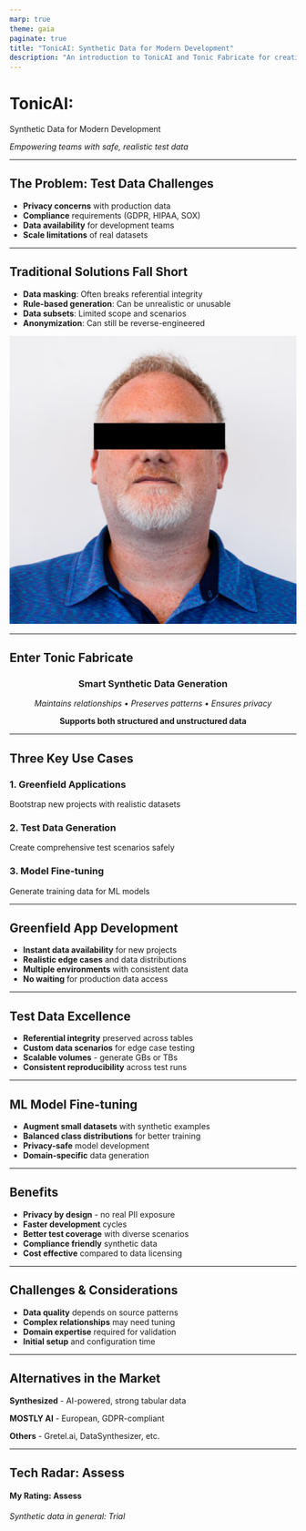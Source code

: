 ```yaml
---
marp: true
theme: gaia
paginate: true
title: "TonicAI: Synthetic Data for Modern Development"
description: "An introduction to TonicAI and Tonic Fabricate for creating test databases, test data, and fine-tuning models."
---
```


# TonicAI:  
Synthetic Data for Modern Development

*Empowering teams with safe, realistic test data*

---

## The Problem: Test Data Challenges

- **Privacy concerns** with production data
- **Compliance** requirements (GDPR, HIPAA, SOX)
- **Data availability** for development teams
- **Scale limitations** of real datasets

---

## Traditional Solutions Fall Short

- **Data masking**: Often breaks referential integrity
- **Rule-based generation**: Can be unrealistic or unusable
- **Data subsets**: Limited scope and scenarios
- **Anonymization**: Can still be reverse-engineered  

![w:200 center](image.png)

---

## Enter Tonic Fabricate

<div style="text-align: center;">

### Smart Synthetic Data Generation

*Maintains relationships • Preserves patterns • Ensures privacy*

**Supports both structured and unstructured data**

</div>

---

## Three Key Use Cases

### 1. **Greenfield Applications**
Bootstrap new projects with realistic datasets

### 2. **Test Data Generation** 
Create comprehensive test scenarios safely

### 3. **Model Fine-tuning**
Generate training data for ML models

---

## Greenfield App Development

- **Instant data availability** for new projects
- **Realistic edge cases** and data distributions
- **Multiple environments** with consistent data
- **No waiting** for production data access

---

## Test Data Excellence

- **Referential integrity** preserved across tables
- **Custom data scenarios** for edge case testing
- **Scalable volumes** - generate GBs or TBs
- **Consistent reproducibility** across test runs

---

## ML Model Fine-tuning

- **Augment small datasets** with synthetic examples
- **Balanced class distributions** for better training
- **Privacy-safe** model development
- **Domain-specific** data generation

---

## Benefits

- **Privacy by design** - no real PII exposure
- **Faster development** cycles
- **Better test coverage** with diverse scenarios
- **Compliance friendly** synthetic data
- **Cost effective** compared to data licensing

---

## Challenges & Considerations

- **Data quality** depends on source patterns
- **Complex relationships** may need tuning
- **Domain expertise** required for validation
- **Initial setup** and configuration time

---

## Alternatives in the Market

**Synthesized** - AI-powered, strong tabular data

**MOSTLY AI** - European, GDPR-compliant

**Others** - Gretel.ai, DataSynthesizer, etc.

---

## Tech Radar: Assess

#### My Rating: Assess

*Synthetic data in general: Trial*
